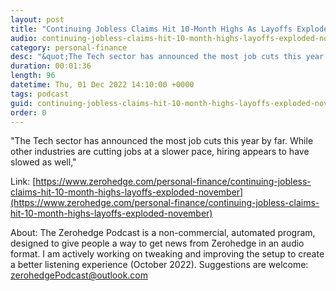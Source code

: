```yaml
---
layout: post
title: "Continuing Jobless Claims Hit 10-Month Highs As Layoffs Exploded In November"
audio: continuing-jobless-claims-hit-10-month-highs-layoffs-exploded-november-0
category: personal-finance
desc: "&quot;The Tech sector has announced the most job cuts this year by far. While other industries are cutting jobs at a slower pace, hiring appears to have slowed as well,&quot; "
duration: 00:01:36
length: 96
datetime: Thu, 01 Dec 2022 14:10:00 +0000
tags: podcast
guid: continuing-jobless-claims-hit-10-month-highs-layoffs-exploded-november-0
order: 0
---
```

&quot;The Tech sector has announced the most job cuts this year by far. While other industries are cutting jobs at a slower pace, hiring appears to have slowed as well,&quot; 

Link: [https://www.zerohedge.com/personal-finance/continuing-jobless-claims-hit-10-month-highs-layoffs-exploded-november](https://www.zerohedge.com/personal-finance/continuing-jobless-claims-hit-10-month-highs-layoffs-exploded-november)

About: The Zerohedge Podcast is a non-commercial, automated program, designed to give people a way to get news from Zerohedge in an audio format.  I am actively working on tweaking and improving the setup to create a better listening experience (October 2022).  Suggestions are welcome: [zerohedgePodcast@outlook.com](mailto:zerohedgePodcast@outlook.com)